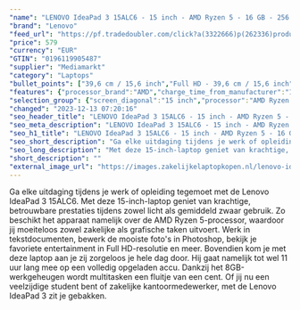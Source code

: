 ```yaml
---
"name": "LENOVO IdeaPad 3 15ALC6 - 15 inch - AMD Ryzen 5 - 16 GB - 256 GB"
"brand": "Lenovo"
"feed_url": "https://pf.tradedoubler.com/click?a(3322666)p(262336)product(50617-1794028)ttid(3)url(https%3A%2F%2Fwww.mediamarkt.nl%2Fnl%2Fproduct%2F_lenovo-ideapad-3-15alc6-15-inch-amd-ryzen-5-8-gb-256-gb-1794028.html%3Futm_source%3Dtradedoubler%26utm_medium%3Daff-comparison%26utm_term%3D1794028)"
"price": 579
"currency": "EUR"
"GTIN": "0196119905487"
"supplier": "Mediamarkt"
"category": "Laptops"
"bullet_points": ["39,6 cm / 15,6 inch","Full HD - 39,6 cm / 15,6 inch","SSD , 512 GB , M.2 via PCIe","1x USB 2.0","Lithium polymer","35.92 cm x 1.99 cm x 23.65 cm /"]
"features": {"processor_brand":"AMD","charge_time_from_manufacturer":"1u","processor":"AMD Ryzen 5 5500U","product_depth":"23,65 cm","color":"Zwart","scope_of_delivery":"Laptop, AC-adapter (65W), handleiding","battery_life":"11 u","wlan_standards":"WiFi 5 (802.11AC)","previous_price":"749.00","bluetooth":"Ja","hard_disk_1":"SSD , 512 GB , M.2 via PCIe","processor_clock_rate":"2.1 GHz","short_description":"IP3 15ALC6 I5 8G 256 GB 5500 U","ram_configuration":"2x 8 GB","manufacturer_part_number":"82KU01LKMH","manufacturer_guarantee":"2 jaar","panel_type":"IPS (In-Plane Switching)","touchscreen":"Nee","dimensions_weight":"35.92 cm x 1.99 cm x 23.65 cm /","number_of_processor_cores":"6","old_price":"749.00","weight":"1,65 kg","processor_model":"Ryzen™ 5","product_height":"1,99 cm","image_quality":"Full HD","product_introduction_date":"2021-10-12","memory_speeds":"3200 MHz","integrated_mike":"Ja","speakers":"Ja","convertibility":"Vast scherm","screen_diagonal_inches":"15 inch","screen_type":"Glanzend scherm","depth":"23,65 cm","model_year":"2021","shipping_costs":"0.00","memory_size":"16 GB","battery_capacity":"45 Wh","product_width":"35,92 cm","delivery_time":"1","bluetooth_version":"5.0","brightness":"300 cd/m²","image_ratio":"16:9","product_manufacturer":"LENOVO","height":"1,99 cm","screen_diagonal_cm":"39,6 cm","screen_diagonal_cm_inch":"39,6 cm / 15,6 inch","battery_type":"Lithium polymer","product_type":"Laptop","capacity_of_1_hard_disk":"512 GB","type_of_1_hard_disk":"SSD","front_camera":"Ja","connections":"1x USB 2.0","resolution":"1920 x 1080","integrated_webcam":"Ja","total_storage_space_in_gb":"512 GB","wlan":"Ja","processor_speed_with_turbo":"4.0 GHz","ram_type":"DDR4","warranty_note":"Geen aanvullende garantie-informatie","card_reader":"Ja","total_storage_space":"256 GB"}
"selection_group": {"screen_diagonal":"15 inch","processor":"AMD Ryzen 5","changed_price_past_3_days":false,"product_family":"Ideapad"}
"changed": "2023-12-13 07:20:16"
"seo_header_title": "LENOVO IdeaPad 3 15ALC6 - 15 inch - AMD Ryzen 5 - 16 GB - 256 GB"
"seo_meta_description": "LENOVO IdeaPad 3 15ALC6 - 15 inch - AMD Ryzen 5 - 16 GB - 256 GB"
"seo_h1_title": "LENOVO IdeaPad 3 15ALC6 - 15 inch - AMD Ryzen 5 - 16 GB - 256 GB"
"seo_short_description": "Ga elke uitdaging tijdens je werk of opleiding tegemoet met de Lenovo IdeaPad 3 15ALC6."
"seo_long_description": "Met deze 15-inch-laptop geniet van krachtige, betrouwbare prestaties tijdens zowel licht als gemiddeld zwaar gebruik. Zo beschikt het apparaat namelijk over de AMD Ryzen 5-processor, waardoor jij moeiteloos zowel zakelijke als grafische taken uitvoert. Werk in tekstdocumenten, bewerk de mooiste foto's in Photoshop, bekijk je favoriete entertainment in Full HD-resolutie en meer. Bovendien kom je met deze laptop aan je zij zorgeloos je hele dag door. Hij gaat namelijk tot wel 11 uur lang mee op een volledig opgeladen accu. Dankzij het 8GB-werkgeheugen wordt multitasken een fluitje van een cent. Of jij nu een veelzijdige student bent of zakelijke kantoormedewerker, met de Lenovo IdeaPad 3 zit je gebakken."
"short_description": ""
"external_image_url": "https://images.zakelijkelaptopkopen.nl/lenovo-ideapad-3-15alc6-15-inch-amd-ryzen-5-8-gb-256-gb-1794028.webp"
---
```


Ga elke uitdaging tijdens je werk of opleiding tegemoet met de Lenovo IdeaPad 3 15ALC6. Met deze 15-inch-laptop geniet van krachtige, betrouwbare prestaties tijdens zowel licht als gemiddeld zwaar gebruik. Zo beschikt het apparaat namelijk over de AMD Ryzen 5-processor, waardoor jij moeiteloos zowel zakelijke als grafische taken uitvoert. Werk in tekstdocumenten, bewerk de mooiste foto's in Photoshop, bekijk je favoriete entertainment in Full HD-resolutie en meer. Bovendien kom je met deze laptop aan je zij zorgeloos je hele dag door. Hij gaat namelijk tot wel 11 uur lang mee op een volledig opgeladen accu. Dankzij het 8GB-werkgeheugen wordt multitasken een fluitje van een cent. Of jij nu een veelzijdige student bent of zakelijke kantoormedewerker, met de Lenovo IdeaPad 3 zit je gebakken.
